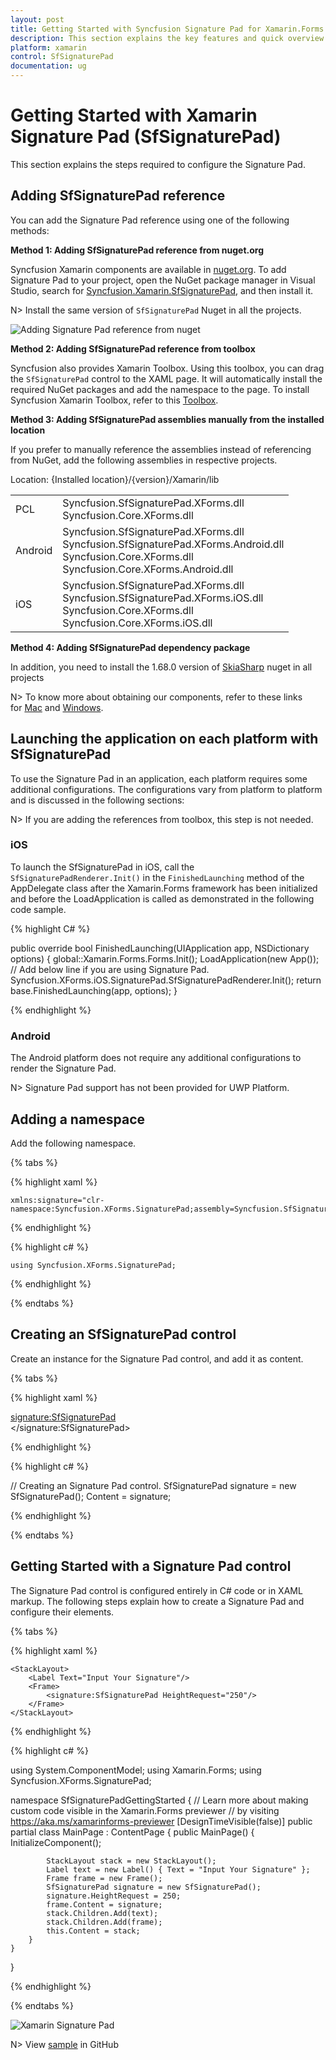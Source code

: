 ```yaml
---
layout: post
title: Getting Started with Syncfusion Signature Pad for Xamarin.Forms
description: This section explains the key features and quick overview about Syncfusion Signature Pad control for Xamarin.Forms
platform: xamarin
control: SfSignaturePad
documentation: ug
---
```


# Getting Started with Xamarin Signature Pad (SfSignaturePad)

This section explains the steps required to configure the Signature Pad.

## Adding SfSignaturePad reference

You can add the Signature Pad reference using one of the following methods:

**Method 1: Adding SfSignaturePad reference from nuget.org**

Syncfusion Xamarin components are available in [nuget.org](https://www.nuget.org/). To add Signature Pad to your project, open the NuGet package manager in Visual Studio, search for [Syncfusion.Xamarin.SfSignaturePad](https://www.nuget.org/packages/Syncfusion.Xamarin.SfSignaturePad), and then install it.

N> Install the same version of `SfSignaturePad` Nuget in all the projects.

![Adding Signature Pad reference from nuget](images/NugetPackage.png)

**Method 2: Adding SfSignaturePad reference from toolbox**

Syncfusion also provides Xamarin Toolbox. Using this toolbox, you can drag the `SfSignaturePad` control to the XAML page. It will automatically install the required NuGet packages and add the namespace to the page. To install Syncfusion Xamarin Toolbox, refer to this [Toolbox](https://help.syncfusion.com/xamarin/utility#toolbox).

**Method 3: Adding SfSignaturePad assemblies manually from the installed location**

If you prefer to manually reference the assemblies instead of referencing from NuGet, add the following assemblies in respective projects.

Location: {Installed location}/{version}/Xamarin/lib

<table>
<tr>
<td>PCL</td>
<td>Syncfusion.SfSignaturePad.XForms.dll<br/>Syncfusion.Core.XForms.dll<br/></td>
</tr>
<tr>
<td>Android</td>
<td>Syncfusion.SfSignaturePad.XForms.dll<br/>Syncfusion.SfSignaturePad.XForms.Android.dll<br/>Syncfusion.Core.XForms.dll
<br/>Syncfusion.Core.XForms.Android.dll<br/></td>
</tr>
<tr>
<td>iOS</td>
<td>Syncfusion.SfSignaturePad.XForms.dll<br/>Syncfusion.SfSignaturePad.XForms.iOS.dll<br/>Syncfusion.Core.XForms.dll<br/>Syncfusion.Core.XForms.iOS.dll<br/></td>
</tr>
</table>

**Method 4: Adding SfSignaturePad dependency package**

In addition, you need to install the 1.68.0 version of [SkiaSharp](https://www.nuget.org/packages/SkiaSharp.Views.Forms/1.68.0) nuget in all projects

N> To know more about obtaining our components, refer to these links for [Mac](https://help.syncfusion.com/xamarin/introduction/download-and-installation/mac/) and [Windows](https://help.syncfusion.com/xamarin/introduction/download-and-installation/windows/).

## Launching the application on each platform with SfSignaturePad

To use the Signature Pad in an application, each platform requires some additional configurations. The configurations vary from platform to platform and is discussed in the following sections:

N> If you are adding the references from toolbox, this step is not needed.

### iOS

To launch the SfSignaturePad in iOS, call the `SfSignaturePadRenderer.Init()` in the `FinishedLaunching` method of the AppDelegate class after the Xamarin.Forms framework has been initialized and before the LoadApplication is called as demonstrated in the following code sample.

{% highlight C# %} 

 public override bool FinishedLaunching(UIApplication app, NSDictionary options)
 {
            global::Xamarin.Forms.Forms.Init();
            LoadApplication(new App());
            // Add below line if you are using Signature Pad.
            Syncfusion.XForms.iOS.SignaturePad.SfSignaturePadRenderer.Init();
            return base.FinishedLaunching(app, options);
 }

{% endhighlight %}

### Android

The Android platform does not require any additional configurations to render the Signature Pad.

N> Signature Pad support has not been provided for UWP Platform.

## Adding a namespace

Add the following namespace.

{% tabs %}

{% highlight xaml %}

    xmlns:signature="clr-namespace:Syncfusion.XForms.SignaturePad;assembly=Syncfusion.SfSignaturePad.XForms"

{% endhighlight %}

{% highlight c# %}

    using Syncfusion.XForms.SignaturePad;

{% endhighlight %}

{% endtabs %}

## Creating an SfSignaturePad control

Create an instance for the Signature Pad control, and add it as content.

{% tabs %}

{% highlight xaml %}

<signature:SfSignaturePad>        
</signature:SfSignaturePad>

{% endhighlight %}

{% highlight c# %}

// Creating an Signature Pad control.
SfSignaturePad signature = new SfSignaturePad();
Content = signature;
	
{% endhighlight %}

{% endtabs %}

## Getting Started with a Signature Pad control

The Signature Pad control is configured entirely in C# code or in XAML markup. The following steps explain how to create a Signature Pad and configure their elements.

{% tabs %}

{% highlight xaml %}

<?xml version="1.0" encoding="utf-8" ?>
<ContentPage xmlns="http://xamarin.com/schemas/2014/forms"
             xmlns:x="http://schemas.microsoft.com/winfx/2009/xaml"
             xmlns:d="http://xamarin.com/schemas/2014/forms/design"
             xmlns:mc="http://schemas.openxmlformats.org/markup-compatibility/2006"
             mc:Ignorable="d"
             xmlns:signature="clr-namespace:Syncfusion.XForms.SignaturePad;assembly=Syncfusion.SfSignaturePad.XForms"
             x:Class="SfSignaturePadGettingStarted.MainPage">

    <StackLayout>
        <Label Text="Input Your Signature"/>
        <Frame>
            <signature:SfSignaturePad HeightRequest="250"/>
        </Frame>
    </StackLayout>

</ContentPage>

{% endhighlight %}

{% highlight c# %}

using System.ComponentModel;
using Xamarin.Forms;
using Syncfusion.XForms.SignaturePad;

namespace SfSignaturePadGettingStarted
{
    // Learn more about making custom code visible in the Xamarin.Forms previewer
    // by visiting https://aka.ms/xamarinforms-previewer
    [DesignTimeVisible(false)]
    public partial class MainPage : ContentPage
    {
        public MainPage()
        {
            InitializeComponent();

            StackLayout stack = new StackLayout();
            Label text = new Label() { Text = "Input Your Signature" };
            Frame frame = new Frame();
            SfSignaturePad signature = new SfSignaturePad();
            signature.HeightRequest = 250;
            frame.Content = signature;
            stack.Children.Add(text);
            stack.Children.Add(frame);
            this.Content = stack;
        }
    }
}
	
{% endhighlight %}

{% endtabs %}

![Xamarin Signature Pad](images/signature.png)

N> View [sample](https://github.com/SyncfusionExamples/xamarin-sfsignaturepad-examples/tree/master/Samples/SfSignaturePadGettingStarted) in GitHub